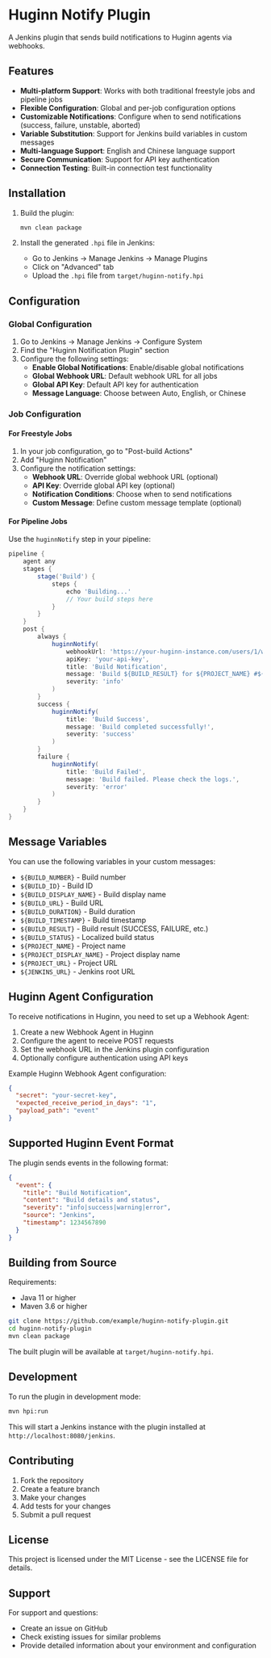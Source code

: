 # Huginn Notify Plugin

A Jenkins plugin that sends build notifications to Huginn agents via webhooks.

## Features

- **Multi-platform Support**: Works with both traditional freestyle jobs and pipeline jobs
- **Flexible Configuration**: Global and per-job configuration options
- **Customizable Notifications**: Configure when to send notifications (success, failure, unstable, aborted)
- **Variable Substitution**: Support for Jenkins build variables in custom messages
- **Multi-language Support**: English and Chinese language support
- **Secure Communication**: Support for API key authentication
- **Connection Testing**: Built-in connection test functionality

## Installation

1. Build the plugin:
   ```bash
   mvn clean package
   ```

2. Install the generated `.hpi` file in Jenkins:
   - Go to Jenkins → Manage Jenkins → Manage Plugins
   - Click on "Advanced" tab
   - Upload the `.hpi` file from `target/huginn-notify.hpi`

## Configuration

### Global Configuration

1. Go to Jenkins → Manage Jenkins → Configure System
2. Find the "Huginn Notification Plugin" section
3. Configure the following settings:
   - **Enable Global Notifications**: Enable/disable global notifications
   - **Global Webhook URL**: Default webhook URL for all jobs
   - **Global API Key**: Default API key for authentication
   - **Message Language**: Choose between Auto, English, or Chinese

### Job Configuration

#### For Freestyle Jobs

1. In your job configuration, go to "Post-build Actions"
2. Add "Huginn Notification"
3. Configure the notification settings:
   - **Webhook URL**: Override global webhook URL (optional)
   - **API Key**: Override global API key (optional)
   - **Notification Conditions**: Choose when to send notifications
   - **Custom Message**: Define custom message template (optional)

#### For Pipeline Jobs

Use the `huginnNotify` step in your pipeline:

```groovy
pipeline {
    agent any
    stages {
        stage('Build') {
            steps {
                echo 'Building...'
                // Your build steps here
            }
        }
    }
    post {
        always {
            huginnNotify(
                webhookUrl: 'https://your-huginn-instance.com/users/1/web_requests/1/webhook',
                apiKey: 'your-api-key',
                title: 'Build Notification',
                message: 'Build ${BUILD_RESULT} for ${PROJECT_NAME} #${BUILD_NUMBER}',
                severity: 'info'
            )
        }
        success {
            huginnNotify(
                title: 'Build Success',
                message: 'Build completed successfully!',
                severity: 'success'
            )
        }
        failure {
            huginnNotify(
                title: 'Build Failed',
                message: 'Build failed. Please check the logs.',
                severity: 'error'
            )
        }
    }
}
```

## Message Variables

You can use the following variables in your custom messages:

- `${BUILD_NUMBER}` - Build number
- `${BUILD_ID}` - Build ID
- `${BUILD_DISPLAY_NAME}` - Build display name
- `${BUILD_URL}` - Build URL
- `${BUILD_DURATION}` - Build duration
- `${BUILD_TIMESTAMP}` - Build timestamp
- `${BUILD_RESULT}` - Build result (SUCCESS, FAILURE, etc.)
- `${BUILD_STATUS}` - Localized build status
- `${PROJECT_NAME}` - Project name
- `${PROJECT_DISPLAY_NAME}` - Project display name
- `${PROJECT_URL}` - Project URL
- `${JENKINS_URL}` - Jenkins root URL

## Huginn Agent Configuration

To receive notifications in Huginn, you need to set up a Webhook Agent:

1. Create a new Webhook Agent in Huginn
2. Configure the agent to receive POST requests
3. Set the webhook URL in the Jenkins plugin configuration
4. Optionally configure authentication using API keys

Example Huginn Webhook Agent configuration:
```json
{
  "secret": "your-secret-key",
  "expected_receive_period_in_days": "1",
  "payload_path": "event"
}
```

## Supported Huginn Event Format

The plugin sends events in the following format:

```json
{
  "event": {
    "title": "Build Notification",
    "content": "Build details and status",
    "severity": "info|success|warning|error",
    "source": "Jenkins",
    "timestamp": 1234567890
  }
}
```

## Building from Source

Requirements:
- Java 11 or higher
- Maven 3.6 or higher

```bash
git clone https://github.com/example/huginn-notify-plugin.git
cd huginn-notify-plugin
mvn clean package
```

The built plugin will be available at `target/huginn-notify.hpi`.

## Development

To run the plugin in development mode:

```bash
mvn hpi:run
```

This will start a Jenkins instance with the plugin installed at `http://localhost:8080/jenkins`.

## Contributing

1. Fork the repository
2. Create a feature branch
3. Make your changes
4. Add tests for your changes
5. Submit a pull request

## License

This project is licensed under the MIT License - see the LICENSE file for details.

## Support

For support and questions:
- Create an issue on GitHub
- Check existing issues for similar problems
- Provide detailed information about your environment and configuration
